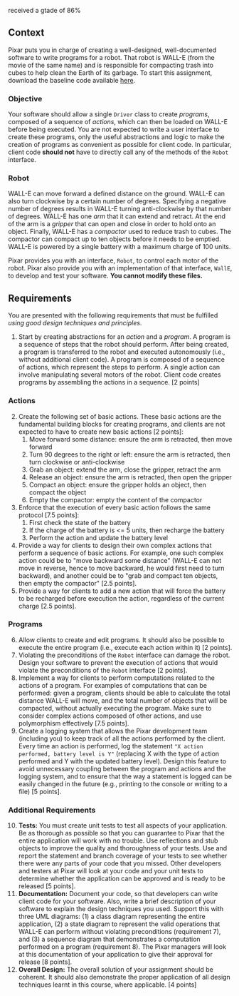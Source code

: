 received a gtade of 86%

## Context

Pixar puts you in charge of creating a well-designed, well-documented software to write programs for a robot. That robot is WALL-E (from the movie of the same name) and is responsible for compacting trash into cubes to help clean the Earth of its garbage. To start this assignment, download the baseline code available [here](https://gitlab.cs.mcgill.ca/jguo/COMP303_Winter2021/-/tree/main/Assignments/Assignment-6/assignment6-baseline).


### Objective

Your software should allow a single `Driver` class to create *programs*, composed of a sequence of *actions*, which can then be loaded on WALL-E before being executed. You are not expected to write a user interface to create these programs, only the useful abstractions and logic to make the creation of programs as convenient as possible for client code. In particular, client code **should not** have to directly call any of the methods of the `Robot` interface.

### Robot

WALL-E can move forward a defined distance on the ground. WALL-E can also turn clockwise by a certain number of degrees. Specifying a negative number of degrees results in WALL-E turning anti-clockwise by that number of degrees. WALL-E has one *arm* that it can extend and retract. At the end of the arm is a *gripper* that can open and close in order to hold onto an object. Finally, WALL-E has a *compactor* used to reduce trash to cubes. The compactor can compact up to ten objects before it needs to be emptied. WALL-E is powered by a single battery with a maximum charge of 100 units.

Pixar provides you with an interface, `Robot`, to control each motor of the robot. Pixar also provide you with an implementation of that interface, `WallE`, to develop and test your software. **You cannot modify these files.**

## Requirements

You are presented with the following requirements that must be fulfilled *using good design techniques and principles*.

1. Start by creating abstractions for an *action* and a *program*. A program is a sequence of steps that the robot should perform. After being created, a program is transferred to the robot and executed autonomously (i.e., without additional client code). A program is composed of a sequence of actions, which represent the steps to perform. A single action can involve manipulating several motors of the robot. Client code creates programs by assembling the actions in a sequence. [2 points]

### Actions

2. Create the following set of basic actions. These basic actions are the fundamental building blocks for creating programs, and clients are not expected to have to create new basic actions [2 points]:
    1. Move forward some distance: ensure the arm is retracted, then move forward
    2. Turn 90 degrees to the right or left: ensure the arm is retracted, then turn clockwise or anti-clockwise
    3. Grab an object: extend the arm, close the gripper, retract the arm
    4. Release an object: ensure the arm is retracted, then open the gripper
    5. Compact an object: ensure the gripper holds an object, then compact the object
    6. Empty the compactor: empty the content of the compactor
3. Enforce that the execution of every basic action follows the same protocol [7.5 points]:
    1. First check the state of the battery
    2. If the charge of the battery is <= 5 units, then recharge the battery
    3. Perform the action and update the battery level
4. Provide a way for clients to design their own complex actions that perform a sequence of basic actions. For example, one such complex action could be to "move backward some distance" (WALL-E can not move in reverse, hence to move backward, he would first need to turn backward), and another could be to "grab and compact ten objects, then empty the compactor" [2.5 points].
5. Provide a way for clients to add a new action that will force the battery to be recharged before execution the action, regardless of the current charge [2.5 points].

### Programs

6. Allow clients to create and edit programs. It should also be possible to execute the entire program (i.e., execute each action within it) [2 points].
7. Violating the preconditions of the `Robot` interface can damage the robot. Design your software to prevent the execution of actions that would violate the preconditions of the `Robot` interface [2 points].
8. Implement a way for clients to perform computations related to the actions of a program. For examples of computations that can be performed: given a program, clients should be able to calculate the total distance WALL-E will move, and the total number of objects that will be compacted, without actually executing the program. Make sure to consider complex actions composed of other actions, and use polymorphism effectively [7.5 points].
9. Create a logging system that allows the Pixar development team (including you) to keep track of all the actions performed by the client. Every time an action is performed, log the statement `"X action performed, battery level is Y"` (replacing X with the type of action performed and Y with the updated battery level). Design this feature to avoid unnecessary coupling between the program and actions and the logging system, and to ensure that the way a statement is logged can be easily changed in the future (e.g., printing to the console or writing to a file) [5 points].

### Additional Requirements

10. **Tests:** You must create unit tests to test all aspects of your application. Be as thorough as possible so that you can guarantee to Pixar that the entire application will work with no trouble. Use reflections and stub objects to improve the quality and thoroughness of your tests. Use and report the statement and branch coverage of your tests to see whether there were any parts of your code that you missed. Other developers and testers at Pixar will look at your code and your unit tests to determine whether the application can be approved and is ready to be released [5 points].
11. **Documentation:** Document your code, so that developers can write client code for your software. Also, write a brief description of your software to explain the design techniques you used. Support this with three UML diagrams: (1) a class diagram representing the entire application, (2) a state diagram to represent the valid operations that WALL-E can perform without violating preconditions (requirement 7), and (3) a sequence diagram that demonstrates a computation performed on a program (requirement 8). The Pixar managers will look at this documentation of your application to give their approval for release [8 points].
12. **Overall Design:** The overall solution of your assignment should be coherent. It should also demonstrate the proper application of all design techniques learnt in this course, where applicable. [4 points]

